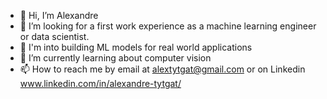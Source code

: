- 👋 Hi, I’m Alexandre
- 👀 I’m looking for a first work experience as a machine learning engineer or data scientist. 
- 🔨 I'm into building ML models for real world applications
- 🌱 I’m currently learning about computer vision 
- 📫 How to reach me by email at alextytgat@gmail.com or on Linkedin www.linkedin.com/in/alexandre-tytgat/


<!---
atytgat/atytgat is a ✨ special ✨ repository because its `README.md` (this file) appears on your GitHub profile.
You can click the Preview link to take a look at your changes.
--->
